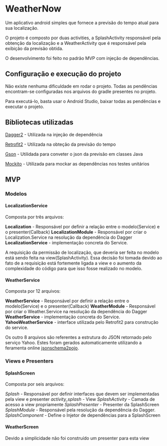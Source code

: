 # WeatherNow

Um aplicativo android simples que fornece a previsão do tempo atual para sua localização.

O projeto é composto por duas activities, a SplashActivity responsável pela obtenção da localização e a WeatherActivity que é responsável pela exibição da previsão obtida. 

O desenvolvimento foi feito no padrão MVP com injeção de dependências.

## Configuração e execução do projeto

Não existe nenhuma dificuldade em rodar o projeto. Todas as pendências encontram-se configuradas nos arquivos do gradle presentes no projeto. 

Para executá-lo, basta usar o Android Studio, baixar todas as pendências e executar o projeto.

## Bibliotecas utilizadas

[Dagger2](https://github.com/google/dagger) - Utilizada na injeção de dependência

[Retrofit2](https://github.com/square/retrofit) - Utilizada na obteção da previsão do tempo

[Gson](https://github.com/google/gson) - Utilidada para conveter o json da previsão em classes Java

[Mockito](https://github.com/mockito/mockito) - Utilizada para mockar as dependências nos testes unitários

## MVP
### Modelos

#### LocalizationService
Composta por três arquivos:

**Localization** -  Responsável por definir a relação entre o modelo(Service) e o presenter(Callback) 
**LocalizationModule** - Responsável por criar o Localization.Service na resolução da dependência do Dagger
**LocalizationService** - implementação concreta do Service.

A requisição da permissão de localização, que deveria ser feita no modelo está sendo feita na view(SplashActivity). Essa decisão foi tomada devido ao fato de a requisição está fortemente ligada a view e o aumento da complexidade do código para que isso fosse realizado no modelo.

#### WeatherService
Composta por 12 arquivos:

**WeatherService** -  Responsável por definir a relação entre o modelo(Service) e o presenter(Callback) 
**WeatherModule** - Responsável por criar o Weather.Service na resolução da dependência do Dagger
**WeatherService** - implementação concreta do Service.
**YahooWeatherService** - interface utilizada pelo Retrofit2 para construção do service.

Os outro 8 arquivos são referentes a estrutura do JSON retornado pelo serviço Yahoo. Estes foram gerados automaticamente utilizando a feramenta online [jsonschema2pojo](http://www.jsonschema2pojo.org/).

### Views e Presenters

#### SplashScreen
Composta por seis arquivos:

*Splash* - Responsável por definir interfaces que devem ser implementadas pela view e presenter
*activity_splash* - View
*SplashActivity* - Camada de acesso a view propriamente
*SplashPresenter* - Presenter da SplashScreen
*SplashModule* - Responsável pela resolução da dependência do Dagger.
*SplashComponent* - Define o Injetor de dependências para a SplashScreen

#### WeatherScreen
Devido a simplicidade não foi construído um presenter para esta view

